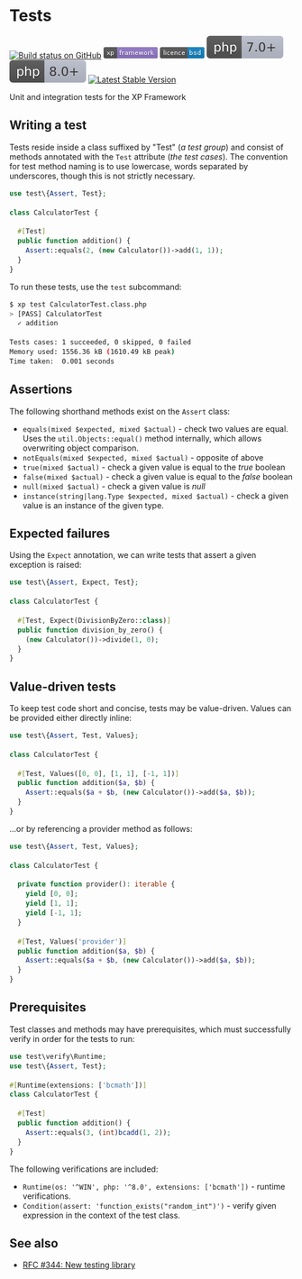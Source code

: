 Tests
=====

[![Build status on GitHub](https://github.com/xp-framework/test/workflows/Tests/badge.svg)](https://github.com/xp-framework/test/actions)
[![XP Framework Module](https://raw.githubusercontent.com/xp-framework/web/master/static/xp-framework-badge.png)](https://github.com/xp-framework/core)
[![BSD Licence](https://raw.githubusercontent.com/xp-framework/web/master/static/licence-bsd.png)](https://github.com/xp-framework/core/blob/master/LICENCE.md)
[![Requires PHP 7.0+](https://raw.githubusercontent.com/xp-framework/web/master/static/php-7_0plus.svg)](http://php.net/)
[![Supports PHP 8.0+](https://raw.githubusercontent.com/xp-framework/web/master/static/php-8_0plus.svg)](http://php.net/)
[![Latest Stable Version](https://poser.pugx.org/xp-framework/test/version.png)](https://packagist.org/packages/xp-framework/test)

Unit and integration tests for the XP Framework

Writing a test
--------------
Tests reside inside a class suffixed by "Test" (*a test group*) and consist of methods annotated with the `Test` attribute (*the test cases*). The convention for test method naming is to use lowercase, words separated by underscores, though this is not strictly necessary.

```php
use test\{Assert, Test};

class CalculatorTest {

  #[Test]
  public function addition() {
    Assert::equals(2, (new Calculator())->add(1, 1));
  }
}
```

To run these tests, use the `test` subcommand:

```sh
$ xp test CalculatorTest.class.php
> [PASS] CalculatorTest
  ✓ addition

Tests cases: 1 succeeded, 0 skipped, 0 failed
Memory used: 1556.36 kB (1610.49 kB peak)
Time taken:  0.001 seconds
```

Assertions
----------
The following shorthand methods exist on the `Assert` class:

* `equals(mixed $expected, mixed $actual)` - check two values are equal. Uses the `util.Objects::equal()` method internally, which allows overwriting object comparison.
* `notEquals(mixed $expected, mixed $actual)` - opposite of above
* `true(mixed $actual)` - check a given value is equal to the *true* boolean
* `false(mixed $actual)`  - check a given value is equal to the *false* boolean
* `null(mixed $actual)` - check a given value is *null*
* `instance(string|lang.Type $expected, mixed $actual)` - check a given value is an instance of the given type.

Expected failures
-----------------
Using the `Expect` annotation, we can write tests that assert a given exception is raised:

```php
use test\{Assert, Expect, Test};

class CalculatorTest {

  #[Test, Expect(DivisionByZero::class)]
  public function division_by_zero() {
    (new Calculator())->divide(1, 0);
  }
}
```

Value-driven tests
------------------
To keep test code short and concise, tests may be value-driven. Values can be provided either directly inline:

```php
use test\{Assert, Test, Values};

class CalculatorTest {

  #[Test, Values([0, 0], [1, 1], [-1, 1])]
  public function addition($a, $b) {
    Assert::equals($a + $b, (new Calculator())->add($a, $b));
  }
}
```

...or by referencing a provider method as follows:

```php
use test\{Assert, Test, Values};

class CalculatorTest {

  private function provider(): iterable {
    yield [0, 0];
    yield [1, 1];
    yield [-1, 1];
  }

  #[Test, Values('provider')]
  public function addition($a, $b) {
    Assert::equals($a + $b, (new Calculator())->add($a, $b));
  }
}
```

Prerequisites
-------------
Test classes and methods may have prerequisites, which must successfully verify in order for the tests to run:

```php
use test\verify\Runtime;
use test\{Assert, Test};

#[Runtime(extensions: ['bcmath'])]
class CalculatorTest {

  #[Test]
  public function addition() {
    Assert::equals(3, (int)bcadd(1, 2));
  }
}
```

The following verifications are included:

* `Runtime(os: '^WIN', php: '^8.0', extensions: ['bcmath'])` - runtime verifications.
* `Condition(assert: 'function_exists("random_int")')` - verify given expression in the context of the test class.

See also
--------
* [RFC #344: New testing library](https://github.com/xp-framework/rfc/issues/344)